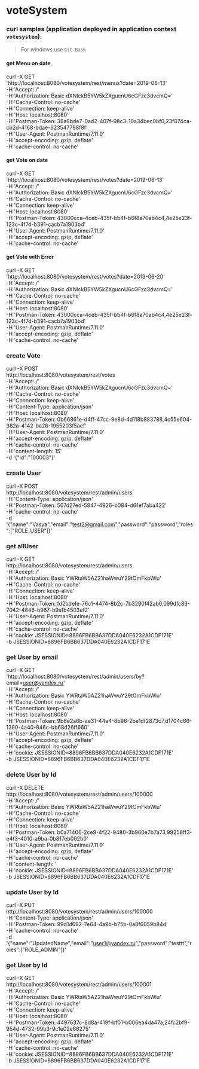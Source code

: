 # voteSystem

### curl samples (application deployed in application context `votesystem`).
> For windows use `Git Bash`

#### get Menu on date
curl -X GET \
  'http://localhost:8080/votesystem/rest/menus?date=2019-06-13' \
  -H 'Accept: */*' \
  -H 'Authorization: Basic dXNlckB5YW5kZXgucnU6cGFzc3dvcmQ=' \
  -H 'Cache-Control: no-cache' \
  -H 'Connection: keep-alive' \
  -H 'Host: localhost:8080' \
  -H 'Postman-Token: 38a9bde7-0ad2-407f-98c3-10a34bec0bf0,23f874ca-cb2d-4168-bdae-623547798f8f' \
  -H 'User-Agent: PostmanRuntime/7.11.0' \
  -H 'accept-encoding: gzip, deflate' \
  -H 'cache-control: no-cache'

#### get Vote on date
curl -X GET \
  'http://localhost:8080/votesystem/rest/votes?date=2019-06-13' \
  -H 'Accept: */*' \
  -H 'Authorization: Basic dXNlckB5YW5kZXgucnU6cGFzc3dvcmQ=' \
  -H 'Cache-Control: no-cache' \
  -H 'Connection: keep-alive' \
  -H 'Host: localhost:8080' \
  -H 'Postman-Token: 43000cca-4ceb-435f-bb4f-b6f8a70ab4c4,4e25e23f-123c-4f7d-b391-cacb7a1903bd' \
  -H 'User-Agent: PostmanRuntime/7.11.0' \
  -H 'accept-encoding: gzip, deflate' \
  -H 'cache-control: no-cache'

#### get Vote with Error
curl -X GET \
  'http://localhost:8080/votesystem/rest/votes?date=2019-06-20' \
  -H 'Accept: */*' \
  -H 'Authorization: Basic dXNlckB5YW5kZXgucnU6cGFzc3dvcmQ=' \
  -H 'Cache-Control: no-cache' \
  -H 'Connection: keep-alive' \
  -H 'Host: localhost:8080' \
  -H 'Postman-Token: 43000cca-4ceb-435f-bb4f-b6f8a70ab4c4,4e25e23f-123c-4f7d-b391-cacb7a1903bd' \
  -H 'User-Agent: PostmanRuntime/7.11.0' \
  -H 'accept-encoding: gzip, deflate' \
  -H 'cache-control: no-cache'

### create Vote
curl -X POST \
  http://localhost:8080/votesystem/rest/votes \
  -H 'Accept: */*' \
  -H 'Authorization: Basic dXNlckB5YW5kZXgucnU6cGFzc3dvcmQ=' \
  -H 'Cache-Control: no-cache' \
  -H 'Connection: keep-alive' \
  -H 'Content-Type: application/json' \
  -H 'Host: localhost:8080' \
  -H 'Postman-Token: 0b66861e-d4ff-47cc-9e8d-4d118b883788,4c55e604-382a-4142-ba26-1955203f5aef' \
  -H 'User-Agent: PostmanRuntime/7.11.0' \
  -H 'accept-encoding: gzip, deflate' \
  -H 'cache-control: no-cache' \
  -H 'content-length: 15' \
  -d '{"id":"100003"}'

### create User
curl -X POST \
  http://localhost:8080/votesystem/rest/admin/users \
  -H 'Content-Type: application/json' \
  -H 'Postman-Token: 507d27ed-5847-4926-b084-d61ef7aba422' \
  -H 'cache-control: no-cache' \
  -d '{"name":"Vasya","email":"test2@gmail.com","password":"password","roles":["ROLE_USER"]}'
  
### get allUser
curl -X GET \
  http://localhost:8080/votesystem/rest/admin/users \
  -H 'Accept: */*' \
  -H 'Authorization: Basic YWRtaW5AZ21haWwuY29tOmFkbWlu' \
  -H 'Cache-Control: no-cache' \
  -H 'Connection: keep-alive' \
  -H 'Host: localhost:8080' \
  -H 'Postman-Token: fd2bdefe-76c1-4474-8b2c-7b3290f42ab6,099dfc83-7042-4846-b967-b9afb4503ef2' \
  -H 'User-Agent: PostmanRuntime/7.11.0' \
  -H 'accept-encoding: gzip, deflate' \
  -H 'cache-control: no-cache' \
  -H 'cookie: JSESSIONID=8896FB6BB637DDA040E6232A1CDF171E' \
  -b JSESSIONID=8896FB6BB637DDA040E6232A1CDF171E
  
### get User by email
curl -X GET \
  'http://localhost:8080/votesystem/rest/admin/users/by?email=user@yandex.ru' \
  -H 'Accept: */*' \
  -H 'Authorization: Basic YWRtaW5AZ21haWwuY29tOmFkbWlu' \
  -H 'Cache-Control: no-cache' \
  -H 'Connection: keep-alive' \
  -H 'Host: localhost:8080' \
  -H 'Postman-Token: 9b6e2a6b-ae31-44a4-8b96-2be1df2873c7,d1704c66-1390-4a40-846c-bb68d26ff660' \
  -H 'User-Agent: PostmanRuntime/7.11.0' \
  -H 'accept-encoding: gzip, deflate' \
  -H 'cache-control: no-cache' \
  -H 'cookie: JSESSIONID=8896FB6BB637DDA040E6232A1CDF171E' \
  -b JSESSIONID=8896FB6BB637DDA040E6232A1CDF171E
  
  ### delete User by Id
  curl -X DELETE \
  http://localhost:8080/votesystem/rest/admin/users/100000 \
  -H 'Accept: */*' \
  -H 'Authorization: Basic YWRtaW5AZ21haWwuY29tOmFkbWlu' \
  -H 'Cache-Control: no-cache' \
  -H 'Connection: keep-alive' \
  -H 'Host: localhost:8080' \
  -H 'Postman-Token: b0a71406-2ce9-4f22-9480-3b960e7b7a73,98258ff3-e4f3-4010-a9ba-0b817eb092b0' \
  -H 'User-Agent: PostmanRuntime/7.11.0' \
  -H 'accept-encoding: gzip, deflate' \
  -H 'cache-control: no-cache' \
  -H 'content-length: ' \
  -H 'cookie: JSESSIONID=8896FB6BB637DDA040E6232A1CDF171E' \
  -b JSESSIONID=8896FB6BB637DDA040E6232A1CDF171E
  
  ### update User by Id
  curl -X PUT \
  http://localhost:8080/votesystem/rest/admin/users/100000 \
  -H 'Content-Type: application/json' \
  -H 'Postman-Token: 99d1d692-7e64-4a9b-b75b-0a8f6059b84d' \
  -H 'cache-control: no-cache' \
  -d '{"name":"UpdatedName","email":"user1@yandex.ru","password":"testtt","roles":["ROLE_ADMIN"]}'
  
  ### get User by Id
  curl -X GET \
  http://localhost:8080/votesystem/rest/admin/users/100001 \
  -H 'Accept: */*' \
  -H 'Authorization: Basic YWRtaW5AZ21haWwuY29tOmFkbWlu' \
  -H 'Cache-Control: no-cache' \
  -H 'Connection: keep-alive' \
  -H 'Host: localhost:8080' \
  -H 'Postman-Token: 4497637c-8d8a-419f-bf01-b006ea4da47a,24fc2bf9-954d-4732-99b3-9c1e02e86275' \
  -H 'User-Agent: PostmanRuntime/7.11.0' \
  -H 'accept-encoding: gzip, deflate' \
  -H 'cache-control: no-cache' \
  -H 'cookie: JSESSIONID=8896FB6BB637DDA040E6232A1CDF171E' \
  -b JSESSIONID=8896FB6BB637DDA040E6232A1CDF171E
